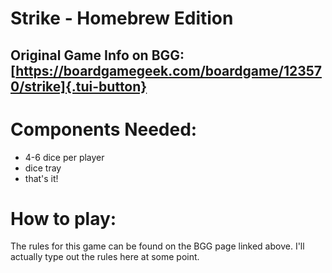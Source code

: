 # Strike - Homebrew Edition

## Original Game Info on BGG: [https://boardgamegeek.com/boardgame/123570/strike]{.tui-button}

# Components Needed:

- 4-6 dice per player
- dice tray
- that's it!

# How to play:

The rules for this game can be found on the BGG page linked above. I'll actually type out the rules here at some point.

